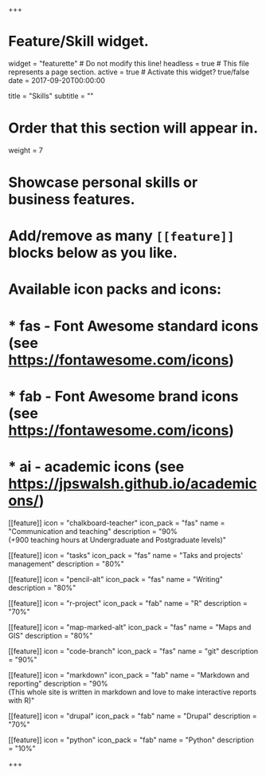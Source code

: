+++
# Feature/Skill widget.
widget = "featurette"  # Do not modify this line!
headless = true  # This file represents a page section.
active = true # Activate this widget? true/false
date = 2017-09-20T00:00:00

title = "Skills"
subtitle = ""

# Order that this section will appear in.
weight = 7

# Showcase personal skills or business features.
#
# Add/remove as many `[[feature]]` blocks below as you like.
#
# Available icon packs and icons:
# * fas - Font Awesome standard icons (see https://fontawesome.com/icons)
# * fab - Font Awesome brand icons (see https://fontawesome.com/icons)
# * ai - academic icons (see https://jpswalsh.github.io/academicons/)

[[feature]]
  icon = "chalkboard-teacher"
  icon_pack = "fas"
  name = "Communication and teaching"
  description = "90% <br>(+900 teaching hours at Undergraduate and Postgraduate levels)"

[[feature]]
  icon = "tasks"
  icon_pack = "fas"
  name = "Taks and projects' management"
  description = "80%"

[[feature]]
  icon = "pencil-alt"
  icon_pack = "fas"
  name = "Writing"
  description = "80%"

[[feature]]
  icon = "r-project"
  icon_pack = "fab"
  name = "R"
  description = "70%"

[[feature]]
  icon = "map-marked-alt"
  icon_pack = "fas"
  name = "Maps and GIS"
  description = "80%"

[[feature]]
  icon = "code-branch"
  icon_pack = "fas"
  name = "git"
  description = "90%"

[[feature]]
  icon = "markdown"
  icon_pack = "fab"
  name = "Markdown and reporting"
  description = "90% <br> (This whole site is written in markdown and love to make interactive reports with R)"

[[feature]]
  icon = "drupal"
  icon_pack = "fab"
  name = "Drupal"
  description = "70%"

[[feature]]
  icon = "python"
  icon_pack = "fab"
  name = "Python"
  description = "10%"

+++
